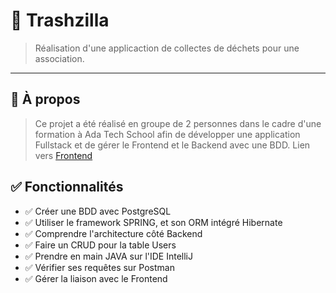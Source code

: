 # 🧠 Trashzilla

> Réalisation d'une applicaction de collectes de déchets pour une association.

---

## 📌 À propos

> Ce projet a été réalisé en groupe de 2 personnes dans le cadre d'une formation à Ada Tech School afin de développer une application Fullstack et de gérer le Frontend et le Backend avec une BDD.
> Lien vers [Frontend](https://github.com/Hazbraaaa/PROJET_COLLECTIF_Trashzilla_Frontend)

## ✅ Fonctionnalités

- ✅ Créer une BDD avec PostgreSQL
- ✅ Utiliser le framework SPRING, et son ORM intégré Hibernate
- ✅ Comprendre l'architecture côté Backend
- ✅ Faire un CRUD pour la table Users
- ✅ Prendre en main JAVA sur l'IDE IntelliJ
- ✅ Vérifier ses requêtes sur Postman
- ✅ Gérer la liaison avec le Frontend
